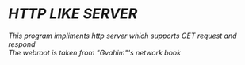 # *HTTP LIKE SERVER*
*This program impliments http server which supports GET request and respond<br />
The webroot is taken from "Gvahim"'s network book*
